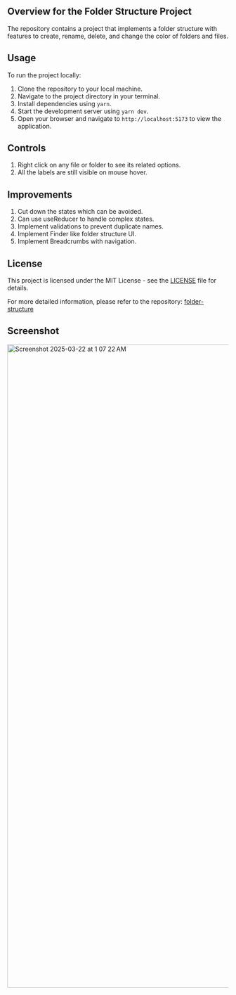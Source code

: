 ## Overview for the Folder Structure Project

The repository contains a project that implements a folder structure with features to create, rename, delete, and change the color of folders and files.

## Usage

To run the project locally:

1. Clone the repository to your local machine.
2. Navigate to the project directory in your terminal.
3. Install dependencies using `yarn`.
4. Start the development server using `yarn dev`.
5. Open your browser and navigate to `http://localhost:5173` to view the application.

## Controls

1. Right click on any file or folder to see its related options.
2. All the labels are still visible on mouse hover.

## Improvements

1. Cut down the states which can be avoided.
2. Can use useReducer to handle complex states.
3. Implement validations to prevent duplicate names.
4. Implement Finder like folder structure UI.
5. Implement Breadcrumbs with navigation.

## License

This project is licensed under the MIT License - see the [LICENSE](LICENSE) file for details.

For more detailed information, please refer to the repository: [folder-structure](https://github.com/sid10297/folder-structure)

## Screenshot
<img width="1464" alt="Screenshot 2025-03-22 at 1 07 22 AM" src="https://github.com/user-attachments/assets/00560aad-c867-46c6-a66e-9e2422db63fe" />

